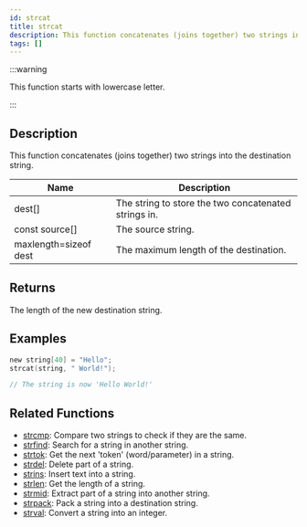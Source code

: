 ```yaml
---
id: strcat
title: strcat
description: This function concatenates (joins together) two strings into the destination string.
tags: []
---
```


:::warning

This function starts with lowercase letter.

:::

## Description

This function concatenates (joins together) two strings into the destination string.

| Name                  | Description                                          |
| --------------------- | ---------------------------------------------------- |
| dest[]                | The string to store the two concatenated strings in. |
| const source[]        | The source string.                                   |
| maxlength=sizeof dest | The maximum length of the destination.               |

## Returns

The length of the new destination string.

## Examples

```c
new string[40] = "Hello";
strcat(string, " World!");

// The string is now 'Hello World!'
```

## Related Functions

- [strcmp](strcmp): Compare two strings to check if they are the same.
- [strfind](strfind): Search for a string in another string.
- [strtok](strtok): Get the next 'token' (word/parameter) in a string.
- [strdel](strdel): Delete part of a string.
- [strins](strins): Insert text into a string.
- [strlen](strlen): Get the length of a string.
- [strmid](strmid): Extract part of a string into another string.
- [strpack](strpack): Pack a string into a destination string.
- [strval](strval): Convert a string into an integer.
